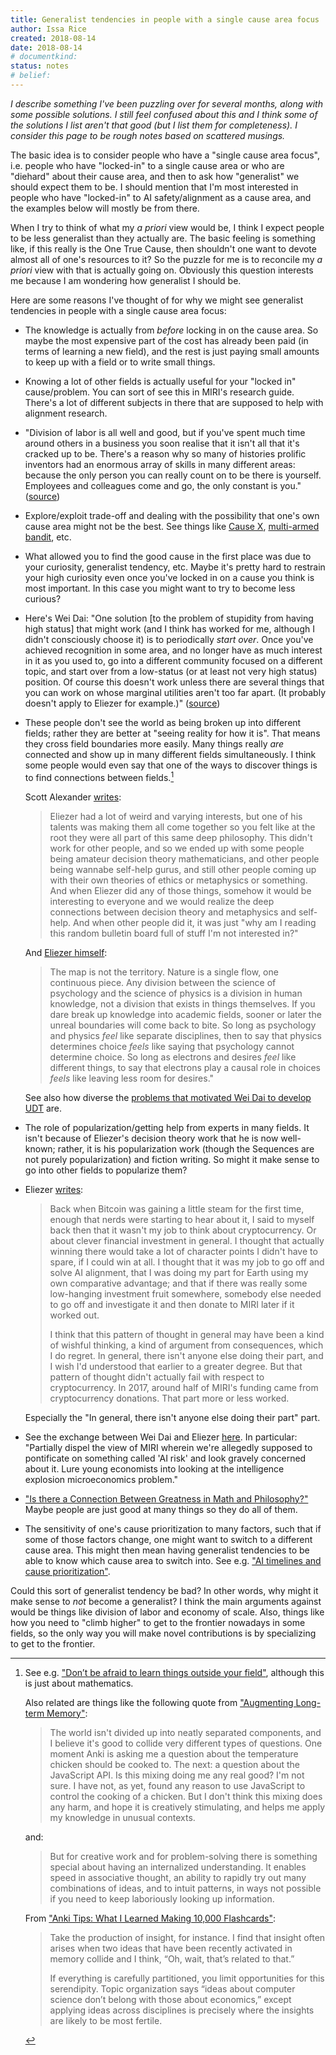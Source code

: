 ```yaml
---
title: Generalist tendencies in people with a single cause area focus
author: Issa Rice
created: 2018-08-14
date: 2018-08-14
# documentkind:
status: notes
# belief:
---
```


*I describe something I've been puzzling over for several months, along with
some possible solutions. I still feel confused about this and I think some of
the solutions I list aren't that good (but I list them for completeness). I
consider this page to be rough notes based on scattered musings.*

The basic idea is to consider people who have a "single cause area focus", i.e.
people who have "locked-in" to a single cause area or who are "diehard" about
their cause area, and then to ask how "generalist" we should expect them to be.
I should mention that I'm most interested in people who have "locked-in" to AI
safety/alignment as a cause area, and the examples below will mostly be from
there.

When I try to think of what my _a priori_ view would be, I think I expect
people to be less generalist than they actually are. The basic feeling is
something like, if this really is the One True Cause, then shouldn't one want
to devote almost all of one's resources to it? So the puzzle for me is to
reconcile my _a priori_ view with that is actually going on. Obviously this
question interests me because I am wondering how generalist I should be.

Here are some reasons I've thought of for why we might see generalist
tendencies in people with a single cause area focus:

-   The knowledge is actually from *before* locking in on the cause area. So
    maybe the most expensive part of the cost has already been paid (in terms
    of learning a new field), and the rest is just paying small amounts to keep
    up with a field or to write small things.

-   Knowing a lot of other fields is actually useful for your "locked
    in" cause/problem. You can sort of see this in MIRI's research
    guide. There's a lot of different subjects in there that are
    supposed to help with alignment research.

-   "Division of labor is all well and good, but if you've spent much
    time around others in a business you soon realise that it isn't all
    that it's cracked up to be. There's a reason why so many of
    histories prolific inventors had an enormous array of skills in many
    different areas: because the only person you can really count on to
    be there is yourself. Employees and colleagues come and go, the only
    constant is you."
    ([source](http://lesswrong.com/lw/5me/scholarship_how_to_do_it_efficiently/46ar))

-   Explore/exploit trade-off and dealing with the possibility that one's own
    cause area might not be the best. See things like [Cause
    X](https://causeprioritization.org/Cause_X), [multi-armed
    bandit](https://en.wikipedia.org/wiki/Multi-armed_bandit), etc.

-   What allowed you to find the good cause in the first place was due to your
    curiosity, generalist tendency, etc. Maybe it's pretty hard to restrain
    your high curiosity even once you've locked in on a cause you think is most
    important. In this case you might want to try to become less curious?

-   Here's Wei Dai: "One solution \[to the problem of stupidity from
    having high status\] that might work (and I think has worked for me,
    although I didn't consciously choose it) is to periodically *start
    over*. Once you've achieved recognition in some area, and no longer
    have as much interest in it as you used to, go into a different
    community focused on a different topic, and start over from a
    low-status (or at least not very high status) position. Of course
    this doesn't work unless there are several things that you can work
    on whose marginal utilities aren't too far apart. (It probably
    doesn't apply to Eliezer for example.)"
    ([source](http://lesswrong.com/lw/1lo/high_status_and_stupidity_why/1fxd))

-   These people don't see the world as being broken up into different
    fields; rather they are better at "seeing reality for how it is".
    That means they cross field boundaries more easily. Many things
    really *are* connected and show up in many different fields
    simultaneously. I think some people would even say that one of the ways to
    discover things is to find connections between fields.[^ltm]

    Scott Alexander [writes](https://www.reddit.com/r/slatestarcodex/comments/6tt3gy/a_history_of_the_rationality_community/):

    > Eliezer had a lot of weird and varying interests, but one of his talents
    > was making them all come together so you felt like at the root they were
    > all part of this same deep philosophy. This didn't work for other people,
    > and so we ended up with some people being amateur decision theory
    > mathematicians, and other people being wannabe self-help gurus, and still
    > other people coming up with their own theories of ethics or metaphysics
    > or something. And when Eliezer did any of those things, somehow it would
    > be interesting to everyone and we would realize the deep connections
    > between decision theory and metaphysics and self-help. And when other
    > people did it, it was just "why am I reading this random bulletin board
    > full of stuff I'm not interested in?"

    And [Eliezer himself](https://intelligence.org/files/TDT.pdf):

    > The map is not the territory. Nature is a single flow, one continuous
    > piece. Any division between the science of psychology and the science of
    > physics is a division in human knowledge, not a division that exists in
    > things themselves. If you dare break up knowledge into academic fields,
    > sooner or later the unreal boundaries will come back to bite. So long as
    > psychology and physics *feel* like separate disciplines, then to say that
    > physics determines choice *feels* like saying that psychology cannot
    > determine choice. So long as electrons and desires *feel* like different
    > things, to say that electrons play a causal role in choices *feels* like
    > leaving less room for desires."

    See also how diverse the [problems that motivated Wei Dai to develop
    UDT](http://lesswrong.com/lw/cs9/list_of_problems_that_motivated_udt/) are.

-   The role of popularization/getting help from experts in many fields.
    It isn't because of Eliezer's decision theory work that he is now
    well-known; rather, it is his popularization work (though the
    Sequences are not purely popularization) and fiction writing. So
    might it make sense to go into other fields to popularize them?

-   Eliezer [writes](https://www.facebook.com/yudkowsky/posts/10156147605134228):

    > Back when Bitcoin was gaining a little steam for the first time, enough
    > that nerds were starting to hear about it, I said to myself back then
    > that it wasn't my job to think about cryptocurrency. Or about clever
    > financial investment in general. I thought that actually winning there
    > would take a lot of character points I didn't have to spare, if I could
    > win at all. I thought that it was my job to go off and solve AI
    > alignment, that I was doing my part for Earth using my own comparative
    > advantage; and that if there was really some low-hanging investment fruit
    > somewhere, somebody else needed to go off and investigate it and then
    > donate to MIRI later if it worked out.
    >
    > I think that this pattern of thought in general may have been a kind of
    > wishful thinking, a kind of argument from consequences, which I do
    > regret. In general, there isn't anyone else doing their part, and I wish
    > I'd understood that earlier to a greater degree. But that pattern of
    > thought didn't actually fail with respect to cryptocurrency. In 2017,
    > around half of MIRI's funding came from cryptocurrency donations. That
    > part more or less worked.

    Especially the "In general, there isn't anyone else doing their
    part" part.

-   See the exchange between Wei Dai and Eliezer
    [here](http://lesswrong.com/lw/hh4/the_robots_ai_and_unemployment_antifaq/9g1t).
    In particular: "Partially dispel the view of MIRI wherein we're
    allegedly supposed to pontificate on something called 'AI risk' and
    look gravely concerned about it. Lure young economists into looking
    at the intelligence explosion microeconomics problem."

-   ["Is there a Connection Between Greatness in Math and Philosophy?"](https://www.greaterwrong.com/posts/KWJTn4bB5uzdxdNSZ/is-there-a-connection-between-greatness-in-math-and)
    Maybe people are just good at many things so they do all of them.

-   The sensitivity of one's cause prioritization to many factors, such that if
    some of those factors change, one might want to switch to a different cause
    area. This might then mean having generalist tendencies to be able to know
    which cause area to switch into. See e.g. ["AI timelines and cause
    prioritization"](https://causeprioritization.org/AI_timelines_and_cause_prioritization).

Could this sort of generalist tendency be bad? In other words, why might it
make sense to *not* become a generalist? I think the main arguments against
would be things like division of labor and economy of scale. Also, things like
how you need to "climb higher" to get to the frontier nowadays in some fields,
so the only way you will make novel contributions is by specializing to get to
the frontier.

[^ltm]: See e.g. ["Don’t be afraid to learn things outside your field"](https://terrytao.wordpress.com/career-advice/don%E2%80%99t-be-afraid-to-learn-things-outside-your-field/), although this is just about mathematics.

    Also related are things like the following quote from ["Augmenting Long-term Memory"](http://augmentingcognition.com/ltm.html):

    > The world isn't divided up into neatly separated components, and I
    > believe it's good to collide very different types of questions. One
    > moment Anki is asking me a question about the temperature chicken should
    > be cooked to. The next: a question about the JavaScript API. Is this
    > mixing doing me any real good? I'm not sure. I have not, as yet, found
    > any reason to use JavaScript to control the cooking of a chicken. But I
    > don't think this mixing does any harm, and hope it is creatively
    > stimulating, and helps me apply my knowledge in unusual contexts.

    and:

    > But for creative work and for problem-solving there is something special
    > about having an internalized understanding. It enables speed in
    > associative thought, an ability to rapidly try out many combinations of
    > ideas, and to intuit patterns, in ways not possible if you need to keep
    > laboriously looking up information.

    From ["Anki Tips: What I Learned Making 10,000 Flashcards"](http://rs.io/anki-tips/):

    > Take the production of insight, for instance. I find that insight often
    > arises when two ideas that have been recently activated in memory collide
    > and I think, “Oh, wait, that’s related to that.”
    >
    > If everything is carefully partitioned, you limit opportunities for this
    > serendipity. Topic organization says “ideas about computer science don’t
    > belong with those about economics,” except applying ideas across
    > disciplines is precisely where the insights are likely to be most
    > fertile.
